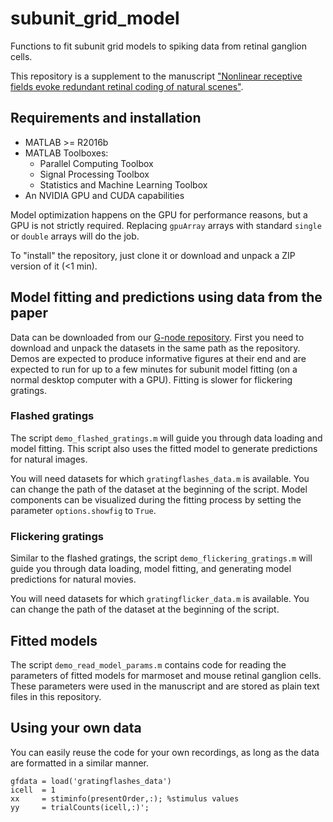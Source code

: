 # subunit_grid_model
Functions to fit subunit grid models to spiking data from retinal ganglion cells. 

This repository is a supplement to the manuscript ["Nonlinear receptive fields evoke redundant retinal coding of natural scenes"](https://www.biorxiv.org/content/10.1101/2023.01.10.523412v1?rss=1).

## Requirements and installation

- MATLAB >= R2016b
- MATLAB Toolboxes:
    - Parallel Computing Toolbox
    - Signal Processing Toolbox
    - Statistics and Machine Learning Toolbox
- An NVIDIA GPU and CUDA capabilities

Model optimization happens on the GPU for performance reasons, but a GPU is not strictly required. Replacing `gpuArray` arrays with standard `single` or `double` arrays will do the job.

To "install" the repository, just clone it or download and unpack a ZIP version of it (<1 min).

## Model fitting and predictions using data from the paper

Data can be downloaded from our [G-node repository](https://gin.g-node.org/gollischlab/Karamanlis_Gollisch_2023_RGC_spiketrains_natural_movies_and_subunit_models). First you need to download and unpack the datasets in the same path as the repository. Demos are expected to produce informative figures at their end and are expected to run for up to a few minutes for subunit model fitting (on a normal desktop computer with a GPU). Fitting is slower for flickering gratings.

### Flashed gratings
The script `demo_flashed_gratings.m` will guide you through data loading and model fitting. This script also uses the fitted model to generate predictions for natural images. 

You will need datasets for which `gratingflashes_data.m` is available. You can change the path of the dataset at the beginning of the script. Model components can be visualized during the fitting process by setting the parameter `options.showfig` to `True`.

### Flickering gratings
Similar to the flashed gratings, the script `demo_flickering_gratings.m` will guide you through data loading, model fitting, and generating model predictions for natural movies. 

You will need datasets for which `gratingflicker_data.m` is available. You can change the path of the dataset at the beginning of the script.

## Fitted models
The script `demo_read_model_params.m` contains code for reading the parameters of fitted models for marmoset and mouse retinal ganglion cells. These parameters were used in the manuscript and are stored as plain text files in this repository.

## Using your own data
You can easily reuse the code for your own recordings, as long as the data are formatted in a similar manner. 
```
gfdata = load('gratingflashes_data')
icell  = 1 
xx     = stiminfo(presentOrder,:); %stimulus values
yy     = trialCounts(icell,:)';

```

